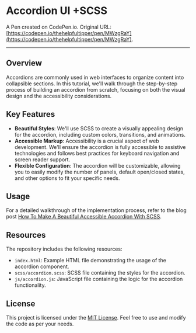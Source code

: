 # Accordion UI +SCSS

A Pen created on CodePen.io. Original URL: [https://codepen.io/thehelpfultipper/pen/MWzgRaY](https://codepen.io/thehelpfultipper/pen/MWzgRaY).

---
## Overview

Accordions are commonly used in web interfaces to organize content into collapsible sections. In this tutorial, we'll walk through the step-by-step process of building an accordion from scratch, focusing on both the visual design and the accessibility considerations.

## Key Features

- **Beautiful Styles**: We'll use SCSS to create a visually appealing design for the accordion, including custom colors, transitions, and animations.
- **Accessible Markup**: Accessibility is a crucial aspect of web development. We'll ensure the accordion is fully accessible to assistive technologies and follows best practices for keyboard navigation and screen reader support.
- **Flexible Configuration**: The accordion will be customizable, allowing you to easily modify the number of panels, default open/closed states, and other options to fit your specific needs.

## Usage

For a detailed walkthrough of the implementation process, refer to the blog post [How To Make A Beautiful Accessible Accordion With SCSS](https://thehelpfultipper.com/make-beautiful-accessible-accordion-scss/).

## Resources

The repository includes the following resources:

- `index.html`: Example HTML file demonstrating the usage of the accordion component.
- `scss/accordion.scss`: SCSS file containing the styles for the accordion.
- `js/accordion.js`: JavaScript file containing the logic for the accordion functionality.

## License

This project is licensed under the [MIT License](LICENSE). Feel free to use and modify the code as per your needs.

